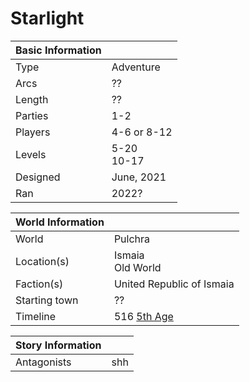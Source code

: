 # Starlight

| Basic Information | |
| - | - |
| Type | Adventure |
| Arcs | ?? |
| Length | ?? |
| Parties | 1-2 |
| Players | 4-6 or 8-12 |
| Levels | 5-20<br>10-17 |
| Designed | June, 2021 |
| Ran | 2022? |

| World Information | |
| - | - |
| World | Pulchra |
| Location(s) | Ismaia<br>Old World |
| Faction(s) | United Republic of Ismaia |
| Starting town | ?? |
| Timeline | 516 [5th Age](../Events/timeline.md#5th---age-of-the-king) |

| Story Information | |
| - | - |
| Antagonists | shh |
